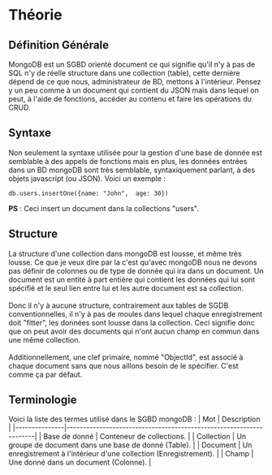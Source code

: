 # Théorie
## Définition Générale
MongoDB est un SGBD orienté document ce qui signifie qu'il n'y à pas de SQL n'y de réelle structure dans une collection (table), cette dernière dépend de ce que nous, administrateur de BD, mettons à l'intérieur. Pensez y un peu comme à un document qui contient du JSON mais dans lequel on peut, à l'aide de fonctions, accéder au contenu et faire les opérations du CRUD. 
## Syntaxe
Non seulement la syntaxe utilisée pour la gestion d'une base de donnée est semblable à des appels de fonctions mais en plus, les données entrées dans un BD mongoDB sont très semblable, syntaxiquement parlant, à des objets javascript (ou JSON). Voici un exemple : 
```
db.users.insertOne({name: "John",  age: 30})
```
**PS** : Ceci insert un document dans la collections "users".
## Structure
La structure d'une collection dans mongoDB est lousse, et même très lousse. Ce que je veux dire par la c'est qu'avec mongoDB nous ne devons pas définir de colonnes ou de type de donnée qui ira dans un document. Un document est un entité à part entière qui contient les données qui lui sont spécifié et le seul lien entre lui et les autre document est sa collection. 
<br><br>
Donc il n'y à aucune structure, contrairement aux tables de SGDB conventionnelles, il n'y à pas de moules dans lequel chaque enregistrement doit "fitter", les données sont lousse dans la collection. Ceci signifie donc que on peut avoir des documents qui n'ont aucun champ en commun dans une même collection.
<br><br>
Additionnellement, une clef primaire, nommé "ObjectId", est associé à chaque document sans que nous aillons besoin de le spécifier. C'est comme ça par défaut.

## Terminologie
Voici la liste des termes utilisé dans le SGBD mongoDB :
| Mot           | Description                                                        |
|---------------|--------------------------------------------------------------------|
| Base de donné | Conteneur de collections.                                          |
| Collection    | Un groupe de document dans une base de donné (Table).              |
| Document      | Un enregistrement à l'intérieur d'une collection (Enregistrement). |
| Champ         | Une donné dans un document (Colonne).                              |